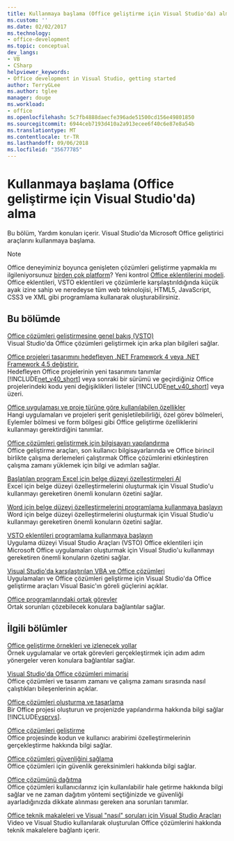 ```yaml
---
title: Kullanmaya başlama (Office geliştirme için Visual Studio'da) alma
ms.custom: ''
ms.date: 02/02/2017
ms.technology:
- office-development
ms.topic: conceptual
dev_langs:
- VB
- CSharp
helpviewer_keywords:
- Office development in Visual Studio, getting started
author: TerryGLee
ms.author: tglee
manager: douge
ms.workload:
- office
ms.openlocfilehash: 5c7fb4888daecfe396ade51500cd156e49801850
ms.sourcegitcommit: 6944ceb7193d410a2a913ecee6f40c6e87e8a54b
ms.translationtype: MT
ms.contentlocale: tr-TR
ms.lasthandoff: 09/06/2018
ms.locfileid: "35677785"
---
```

# <a name="get-started-office-development-in-visual-studio"></a>Kullanmaya başlama (Office geliştirme için Visual Studio'da) alma
  Bu bölüm, Yardım konuları içerir. Visual Studio'da Microsoft Office geliştirici araçlarını kullanmaya başlama.  
  
> [!NOTE]  
>  Office deneyiminiz boyunca genişleten çözümleri geliştirme yapmakla mı ilgileniyorsunuz [birden çok platform](https://dev.office.com/add-in-availability)? Yeni kontrol [Office eklentilerini modeli](https://dev.office.com/docs/add-ins/overview/office-add-ins). Office eklentileri, VSTO eklentileri ve çözümlerle karşılaştırıldığında küçük ayak izine sahip ve neredeyse tüm web teknolojisi, HTML5, JavaScript, CSS3 ve XML gibi programlama kullanarak oluşturabilirsiniz.  
  
## <a name="in-this-section"></a>Bu bölümde  
 [Office çözümleri geliştirmesine genel bakış &#40;VSTO&#41;](../vsto/office-solutions-development-overview-vsto.md)  
 Visual Studio'da Office çözümleri geliştirmek için arka plan bilgileri sağlar.  
  
 [Office projeleri tasarımını hedefleyen .NET Framework 4 veya .NET Framework 4.5 değiştirir.](../vsto/changes-to-the-design-of-office-projects-that-target-the-dotnet-framework-4-or-the-dotnet-framework-4-5.md)  
 Hedefleyen Office projelerinin yeni tasarımını tanımlar [!INCLUDE[net_v40_short](../sharepoint/includes/net-v40-short-md.md)] veya sonraki bir sürümü ve geçirdiğiniz Office projelerindeki kodu yeni değişiklikleri listeler [!INCLUDE[net_v40_short](../sharepoint/includes/net-v40-short-md.md)] veya üzeri.  
  
 [Office uygulaması ve proje türüne göre kullanılabilen özellikler](../vsto/features-available-by-office-application-and-project-type.md)  
 Hangi uygulamaları ve projeleri şerit genişletilebilirliği, özel görev bölmeleri, Eylemler bölmesi ve form bölgesi gibi Office geliştirme özelliklerini kullanmayı gerektirdiğini tanımlar.  
  
 [Office çözümleri geliştirmek için bilgisayarı yapılandırma](../vsto/configuring-a-computer-to-develop-office-solutions.md)  
 Office geliştirme araçları, son kullanıcı bilgisayarlarında ve Office birincil birlikte çalışma derlemeleri çalıştırmak Office çözümlerini etkinleştiren çalışma zamanı yüklemek için bilgi ve adımları sağlar.  
  
 [Başlatılan program Excel için belge düzeyi özelleştirmeleri Al](../vsto/getting-started-programming-document-level-customizations-for-excel.md)  
 Excel için belge düzeyi özelleştirmelerini oluşturmak için Visual Studio'u kullanmayı gereketiren önemli konuların özetini sağlar.  
  
 [Word için belge düzeyi özelleştirmelerini programlama kullanmaya başlayın](../vsto/getting-started-programming-document-level-customizations-for-word.md)  
 Word için belge düzeyi özelleştirmelerini oluşturmak için Visual Studio'u kullanmayı gereketiren önemli konuların özetini sağlar.  
  
 [VSTO eklentileri programlama kullanmaya başlayın](../vsto/getting-started-programming-vsto-add-ins.md)  
 Uygulama düzeyi Visual Studio Araçları (VSTO) Office eklentileri için Microsoft Office uygulamaları oluşturmak için Visual Studio'u kullanmayı gereketiren önemli konuların özetini sağlar.  
  
 [Visual Studio'da karşılaştırılan VBA ve Office çözümleri](../vsto/vba-and-office-solutions-in-visual-studio-compared.md)  
 Uygulamaları ve Office çözümleri geliştirme için Visual Studio'da Office geliştirme araçları Visual Basic'ın göreli güçlerini açıklar.  
  
 [Office programlarındaki ortak görevler](../vsto/common-tasks-in-office-programming.md)  
 Ortak sorunları çözebilecek konulara bağlantılar sağlar.  
  
## <a name="related-sections"></a>İlgili bölümler  
 [Office geliştirme örnekleri ve izlenecek yollar](../vsto/office-development-samples-and-walkthroughs.md)  
 Örnek uygulamalar ve ortak görevleri gerçekleştirmek için adım adım yönergeler veren konulara bağlantılar sağlar.  
  
 [Visual Studio'da Office çözümleri mimarisi](../vsto/architecture-of-office-solutions-in-visual-studio.md)  
 Office çözümleri ve tasarım zamanı ve çalışma zamanı sırasında nasıl çalıştıkları bileşenlerinin açıklar.  
  
 [Office çözümleri oluşturma ve tasarlama](../vsto/designing-and-creating-office-solutions.md)  
 Bir Office projesi oluşturun ve projenizde yapılandırma hakkında bilgi sağlar [!INCLUDE[vsprvs](../sharepoint/includes/vsprvs-md.md)].  
  
 [Office çözümleri geliştirme](../vsto/developing-office-solutions.md)  
 Office projesinde kodun ve kullanıcı arabirimi özelleştirmelerinin gerçekleştirme hakkında bilgi sağlar.  
  
 [Office çözümleri güvenliğini sağlama](../vsto/securing-office-solutions.md)  
 Office çözümleri için güvenlik gereksinimleri hakkında bilgi sağlar.  
  
 [Office çözümünü dağıtma](../vsto/deploying-an-office-solution.md)  
 Office çözümleri kullanıcılarınız için kullanılabilir hale getirme hakkında bilgi sağlar ve ne zaman dağıtım yöntemi seçtiğinizde ve güvenliği ayarladığınızda dikkate alınması gereken ana sorunları tanımlar.  
  
 [Office teknik makaleleri ve Visual "nasıl" soruları için Visual Studio Araçları](http://go.microsoft.com/fwlink/?LinkID=106640)  
 Video ve Visual Studio kullanılarak oluşturulan Office çözümlerini hakkında teknik makalelere bağlantı içerir.  
  
  